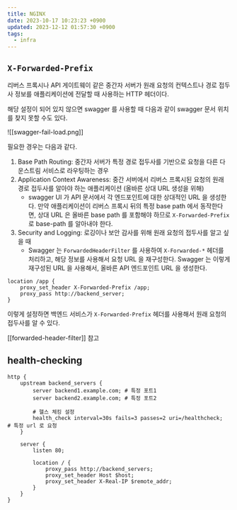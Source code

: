 ```yaml
---
title: NGINX
date: 2023-10-17 10:23:23 +0900
updated: 2023-12-12 01:57:30 +0900
tags:
  - infra
---
```


## `X-Forwarded-Prefix`

리버스 프록시나 API 게이트웨이 같은 중간자 서버가 원래 요청의 컨텍스트나 경로 접두사 정보를 애플리케이션에 전달할 때 사용하는 HTTP 헤더이다.

해당 설정이 되어 있지 않으면 swagger 를 사용할 때 다음과 같이 swagger 문서 위치를 찾지 못할 수도 있다. 

![[swagger-fail-load.png]]

필요한 경우는 다음과 같다.

1. Base Path Routing: 중간자 서버가 특정 경로 접두사를 기반으로 요청을 다른 다운스트림 서비스로 라우팅하는 경우
2. Application Context Awareness: 중간 서버에서 리버스 프록시된 요청의 원래 경로 접두사를 알아야 하는 애플리케이션 (올바른 상대 URL 생성을 위해)
	- swagger UI 가 API 문서에서 각 엔드포인트에 대한 상대적인 URL 을 생성한다. 만약 애플리케이션이 리버스 프록시 뒤의 특정 base path 에서 동작한다면, 상대 URL 은 올바른 base path 를 포함해야 하므로 `X-Forwarded-Prefix` 로 base-path 를 알아내야 한다.
3. Security and Logging: 로깅이나 보안 감사를 위해 원래 요청의 접두사를 알고 싶을 때
	- Swagger 는 `ForwardedHeaderFilter` 를 사용하여 `X-Forwarded-*` 헤더를 처리하고, 해당 정보를 사용해서 요청 URL 을 재구성한다. Swagger 는 이렇게 재구성된 URL 을 사용해서, 올바른 API 엔드포인트 URL 을 생성한다.

```nginx
location /app {
    proxy_set_header X-Forwarded-Prefix /app;
    proxy_pass http://backend_server;
}
```

이렇게 설정하면 백엔드 서비스가 `X-Forwarded-Prefix` 헤더를 사용해서 원래 요청의 접두사를 알 수 있다.

[[forwarded-header-filter]] 참고

## health-checking

```
http {
    upstream backend_servers {
        server backend1.example.com; # 특정 포트1
        server backend2.example.com; # 특정 포트2

        # 헬스 체킹 설정
        health_check interval=30s fails=3 passes=2 uri=/healthcheck;  # 특정 url 로 요청
    }

    server {
        listen 80;

        location / {
            proxy_pass http://backend_servers;
            proxy_set_header Host $host;
            proxy_set_header X-Real-IP $remote_addr;
        }
    }
}
```